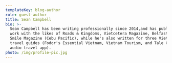 ```yaml
---
templateKey: blog-author
role: guest-author
title: Sean Campbell
bio: >-
  Sean Campbell has been writing professionally since 2014,and has published
  work with the likes of Roads & Kingdoms, Vietcetera Magazine, Belfast Live,
  Smile Magazine (Cebu Pacific), while he's also written for three Vietnam
  travel guides (Fodor's Essential Vietnam, Vietnam Tourism, and Tale City, and
  audio travel app).
photo: /img/profile-pic.jpg
---
```


